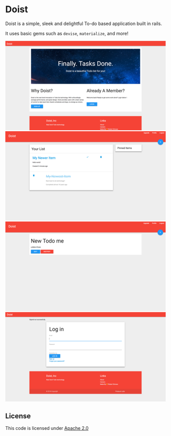 # Doist 

Doist is a simple, sleek and delightful To-do based application built in rails.

It uses basic gems such as `devise`, `materialize`, and more!

![Landing](screen_landing.png)
![Main](screen_index.png)
![New](screen_newtodo.png)
![Signup](screen_login.png)

## License 

This code is licensed under [Apache 2.0](https://www.apache.org/licenses/LICENSE-2.0.html)
